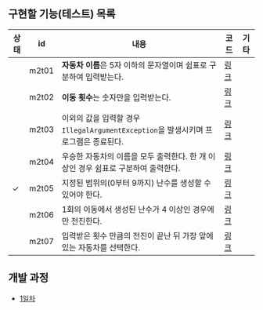 ## 구현할 기능(테스트) 목록
    
| 상태   | id    |내용| 코드    |기타|
|-------|-------|---|--------|---|
|       |m2t01|**자동차 이름**은 5자 이하의 문자열이며 쉼표로 구분하여 입력받는다.| [링크]() ||
|       |m2t02|**이동 횟수**는 숫자만을 입력받는다.| [링크]() ||
|       |m2t03|이외의 값을 입력할 경우 `IllegalArgumentException`을 발생시키며 프로그램은 종료된다.| [링크]() ||
|       |m2t04|우승한 자동차의 이름을 모두 출력한다. 한 개 이상인 경우 쉼표로 구분하여 출력한다.| [링크]() ||
|✓      |m2t05|지정된 범위의(0부터 9까지) 난수를 생성할 수 있어야 한다.| [링크]() ||
|       |m2t06|1회의 이동에서 생성된 난수가 4 이상인 경우에만 전진한다.| [링크]() ||
|       |m2t07|입력받은 횟수 만큼의 전진이 끝난 뒤 가장 앞에 있는 자동차를 선택한다.| [링크]() ||

## 개발 과정
* [1일차](https://mingeun2154.github.io/wooteco/2nd-mission-1/)